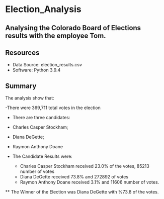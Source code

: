 # Election_Analysis

## Analysing the Colorado Board of Elections results with the employee Tom.

## Resources 

- Data Source: election_results.csv
- Software: Python 3.9.4


## Summary

The analysis show that:
 
-There were 369,711 total votes in the election

- There are three candidates: 
 - Charles Casper Stockham;
 - Diana DeGette;
 - Raymon Anthony Doane

- The Candidate Results were: 
  - Charles Casper Stockham received 23.0% of the votes, 85213 number of votes
  - Diana DeGette received 73.8% and 272892 of votes
  - Raymon Anthony Doane received 3.1% and 11606 number of votes.


** The Winner of the Election was Diana DeGette with %73.8 of the votes.
